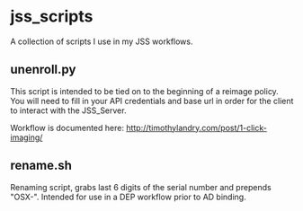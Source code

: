 # jss_scripts
A collection of scripts I use in my JSS workflows. 

## unenroll.py
This script is intended to be tied on to the beginning of a reimage policy. 
You will need to fill in your API credentials and base url in order for the client to interact with the JSS_Server. 

Workflow is documented here: http://timothylandry.com/post/1-click-imaging/

## rename.sh
Renaming script, grabs last 6 digits of the serial number and prepends "OSX-". Intended for use in a DEP workflow prior to AD binding. 
